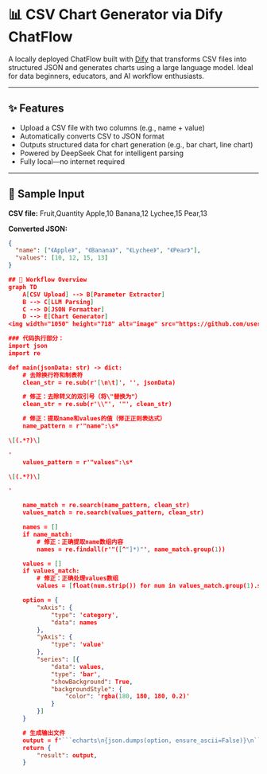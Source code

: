 # 📊 CSV Chart Generator via Dify ChatFlow

A locally deployed ChatFlow built with [Dify](https://dify.ai/) that transforms CSV files into structured JSON and generates charts using a large language model. Ideal for data beginners, educators, and AI workflow enthusiasts.

---

## ✨ Features

- Upload a CSV file with two columns (e.g., name + value)
- Automatically converts CSV to JSON format
- Outputs structured data for chart generation (e.g., bar chart, line chart)
- Powered by DeepSeek Chat for intelligent parsing
- Fully local—no internet required

---

## 📁 Sample Input

**CSV file:**
Fruit,Quantity Apple,10 Banana,12 Lychee,15 Pear,13


**Converted JSON:**
```json
{
  "name": ["《Apple》", "《Banana》", "《Lychee》", "《Pear》"],
  "values": [10, 12, 15, 13]
}

## 🧠 Workflow Overview
graph TD
    A[CSV Upload] --> B[Parameter Extractor]
    B --> C[LLM Parsing]
    C --> D[JSON Formatter]
    D --> E[Chart Generator]
<img width="1050" height="718" alt="image" src="https://github.com/user-attachments/assets/10063c0c-b37b-4106-9d3d-11f7438de778" />

### 代码执行部分：
import json
import re

def main(jsonData: str) -> dict:
    # 去除换行符和制表符
    clean_str = re.sub(r'[\n\t]', '', jsonData)

    # 修正：去除转义的双引号（将\"替换为"）
    clean_str = re.sub(r'\\"', '"', clean_str)

    # 修正：提取name和values的值（修正正则表达式）
    name_pattern = r'"name":\s*

\[(.*?)\]

'
    values_pattern = r'"values":\s*

\[(.*?)\]

'

    name_match = re.search(name_pattern, clean_str)
    values_match = re.search(values_pattern, clean_str)

    names = []
    if name_match:
        # 修正：正确提取name数组内容
        names = re.findall(r'"([^"]*)"', name_match.group(1))

    values = []
    if values_match:
        # 修正：正确处理values数组
        values = [float(num.strip()) for num in values_match.group(1).split(',')]

    option = {
        "xAxis": {
            "type": 'category',
            "data": names
        },
        "yAxis": {
            "type": 'value'
        },
        "series": [{
            "data": values,
            "type": 'bar',
            "showBackground": True,
            "backgroundStyle": {
                "color": 'rgba(180, 180, 180, 0.2)'
            }
        }]
    }

    # 生成输出文件
    output = f"```echarts\n{json.dumps(option, ensure_ascii=False)}\n```"
    return {
        "result": output,
    }

